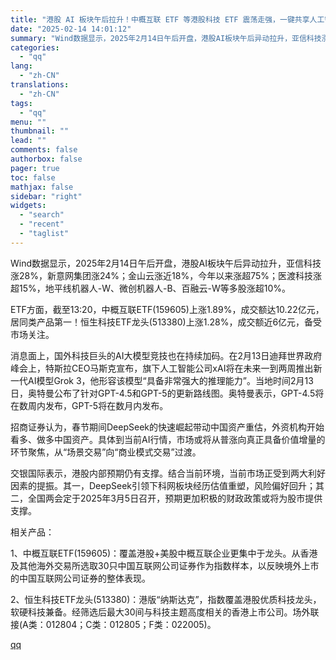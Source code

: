 ```yaml
---
title: "港股 AI 板块午后拉升！中概互联 ETF 等港股科技 ETF 震荡走强，一键共享人工智能热潮发展红利"
date: "2025-02-14 14:01:12"
summary: "Wind数据显示，2025年2月14日午后开盘，港股AI板块午后异动拉升，亚信科技涨28%，新意网集..."
categories:
  - "qq"
lang:
  - "zh-CN"
translations:
  - "zh-CN"
tags:
  - "qq"
menu: ""
thumbnail: ""
lead: ""
comments: false
authorbox: false
pager: true
toc: false
mathjax: false
sidebar: "right"
widgets:
  - "search"
  - "recent"
  - "taglist"
---
```


Wind数据显示，2025年2月14日午后开盘，港股AI板块午后异动拉升，亚信科技涨28%，新意网集团涨24%；金山云涨近18%，今年以来涨超75%；医渡科技涨超15%，地平线机器人-W、微创机器人-B、百融云-W等多股涨超10%。

ETF方面，截至13:20，中概互联ETF(159605)上涨1.89%，成交额达10.22亿元，居同类产品第一！恒生科技ETF龙头(513380)上涨1.28%，成交额近6亿元，备受市场关注。

消息面上，国外科技巨头的AI大模型竞技也在持续加码。在2月13日迪拜世界政府峰会上，特斯拉CEO马斯克宣布，旗下人工智能公司xAI将在未来一到两周推出新一代AI模型Grok 3，他形容该模型“具备非常强大的推理能力”。当地时间2月13日，奥特曼公布了针对GPT-4.5和GPT-5的更新路线图。奥特曼表示，GPT-4.5将在数周内发布，GPT-5将在数月内发布。

招商证券认为，春节期间DeepSeek的快速崛起带动中国资产重估，外资机构开始看多、做多中国资产。具体到当前AI行情，市场或将从普涨向真正具备价值增量的环节聚焦，从“场景交易”向“商业模式交易”过渡。

交银国际表示，港股内部预期仍有支撑。结合当前环境，当前市场正受到两大利好因素的提振。其一，DeepSeek引领下科网板块经历估值重塑，风险偏好回升；其二，全国两会定于2025年3月5日召开，预期更加积极的财政政策或将为股市提供支撑。

相关产品：

1、中概互联ETF(159605)：覆盖港股+美股中概互联企业更集中于龙头。从香港及其他海外交易所选取30只中国互联网公司证券作为指数样本，以反映境外上市的中国互联网公司证券的整体表现。

2、恒生科技ETF龙头(513380)：港版“纳斯达克”，指数覆盖港股优质科技龙头，软硬科技兼备。经筛选后最大30间与科技主题高度相关的香港上市公司。场外联接(A类：012804；C类：012805；F类：022005)。

[qq](https://new.qq.com/rain/a/20250214A04KRZ00)
